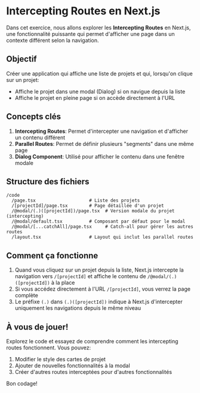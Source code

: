# Intercepting Routes en Next.js

Dans cet exercice, nous allons explorer les **Intercepting Routes** en Next.js, une fonctionnalité puissante qui permet d'afficher une page dans un contexte différent selon la navigation.

## Objectif

Créer une application qui affiche une liste de projets et qui, lorsqu'on clique sur un projet:

- Affiche le projet dans une modal (Dialog) si on navigue depuis la liste
- Affiche le projet en pleine page si on accède directement à l'URL

## Concepts clés

1. **Intercepting Routes**: Permet d'intercepter une navigation et d'afficher un contenu différent
2. **Parallel Routes**: Permet de définir plusieurs "segments" dans une même page
3. **Dialog Component**: Utilisé pour afficher le contenu dans une fenêtre modale

## Structure des fichiers

```
/code
  /page.tsx                    # Liste des projets
  /[projectId]/page.tsx        # Page détaillée d'un projet
  /@modal/(.)([projectId])/page.tsx  # Version modale du projet (intercepting)
  /@modal/default.tsx          # Composant par défaut pour le modal
  /@modal/[...catchAll]/page.tsx     # Catch-all pour gérer les autres routes
  /layout.tsx                  # Layout qui inclut les parallel routes
```

## Comment ça fonctionne

1. Quand vous cliquez sur un projet depuis la liste, Next.js intercepte la navigation vers `/[projectId]` et affiche le contenu de `/@modal/(.)([projectId])` à la place
2. Si vous accédez directement à l'URL `/[projectId]`, vous verrez la page complète
3. Le préfixe `(.)` dans `(.)([projectId])` indique à Next.js d'intercepter uniquement les navigations depuis le même niveau

## À vous de jouer!

Explorez le code et essayez de comprendre comment les intercepting routes fonctionnent. Vous pouvez:

1. Modifier le style des cartes de projet
2. Ajouter de nouvelles fonctionnalités à la modal
3. Créer d'autres routes interceptées pour d'autres fonctionnalités

Bon codage!

